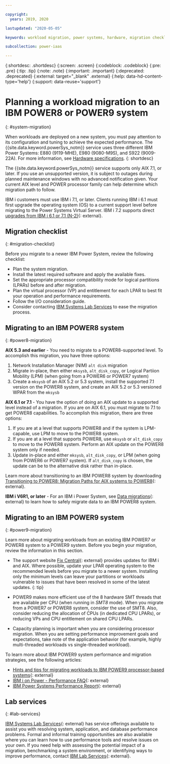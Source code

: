 ```yaml
---

copyright:
  years: 2019, 2020

lastupdated: "2020-05-05"

keywords: workload migration, power systems, hardware, migration checklist

subcollection: power-iaas

---
```


{:shortdesc: .shortdesc}
{:screen: .screen}
{:codeblock: .codeblock}
{:pre: .pre}
{:tip: .tip}
{:note: .note}
{:important: .important}
{:deprecated: .deprecated}
{:external: target="_blank" .external}
{:help: data-hd-content-type='help'}
{:support: data-reuse='support'}

# Planning a workload migration to an IBM POWER8 or POWER9 system
{: #system-migration}

When workloads are deployed on a new system, you must pay attention to its configuration and tuning to achieve the expected performance. The {{site.data.keyword.powerSys_notm}} service uses three different IBM Power Systems: E880 (9119-MHE), E980 (9080-M9S), and S922 (9009-22A). For more information, see [Hardware specifications](/docs/power-iaas?topic=power-iaas-about-virtual-server#hardware-specifications).
{: shortdesc}

The {{site.data.keyword.powerSys_notm}} service supports only AIX 7.1, or later. If you use an unsupported version, it is subject to outages during planned maintenance windows with no advanced notification given. Your current AIX level and POWER processor family can help determine which migration path to follow.

IBM i customers must use IBM i 7.1, or later. Clients running IBM i 6.1 must first upgrade the operating system (OS) to a current support level before migrating to the Power Systems Virtual Server. IBM i 7.2 supports direct [upgrades from IBM i 6.1 or 7.1 (N-2)](https://www.ibm.com/support/knowledgecenter/ssw_ibm_i_72/rzahc/fastpathrzahc.htm){: external}.

## Migration checklist
{: #migration-checklist}

Before you migrate to a newer IBM Power System, review the following checklist:

- Plan the system migration.
- Install the latest required software and apply the available fixes.
- Set the appropriate processor compatibility mode for logical partitions (LPARs) before and after migration.
- Plan the virtual processor (VP) and entitlement for each LPAR to best fit your operation and performance requirements.
- Follow the I/O consideration guide.
- Consider contacting [IBM Systems Lab Services](#lab-services) to ease the migration process.

## Migrating to an IBM POWER8 system
{: #power8-migration}

**AIX 5.3 and earlier** - You need to migrate to a POWER8-supported level. To accomplish this migration, you have three options:

1. Network Installation Manager (NIM) `alt disk` migration
2. Migrate in-place, then either `mksysb`, `alt_disk_copy`, or Logical Partiion Mobility (LPM) (when going from a
POWER6 or POWER7 system)
3. Create a `mksysb` of an AIX 5.2 or 5.3 system, install the supported 7.1 version on the POWER8 system, and create an AIX 5.2 or 5.3 versioned WPAR from the `mksysb`

**AIX 6.1 or 7.1** - You have the option of doing an AIX update to a supported level instead of a migration. If you are on AIX 6.1, you must migrate to 7.1 to get POWER8 capabilities. To accomplish this migration, there are three options:

1. If you are at a level that supports POWER8 and if the system is LPM-capable, use LPM to move to the POWER8 system.
2. If you are at a level that supports POWER8, use `mksysb` or `alt_disk_copy` to move to the POWER8 system. Perform an AIX update on the POWER8 system only if needed.
3. Update in-place and either `mksysb`, `alt_disk_copy`, or LPM (when going from POWER6 or POWER7 system). If `alt_disk_copy` is chosen, the update can be to the alternative disk rather than in-place.

Learn more about transitioning to an IBM POWER8 system by downloading [Transitioning to POWER8: Migration Paths for AIX systems to POWER8](http://www14.software.ibm.com/webapp/set2/sas/f/best/Transitioning_to_POWER8.pdf){: external}.

**IBM i V6R1, or later** - For an IBM i Power System, see [Data migrations](https://www.ibm.com/support/knowledgecenter/ssw_ibm_i_72/rzamc/rzamc1.htm){: external} to learn how to safely migrate data to an IBM POWER8 system.

## Migrating to an IBM POWER9 system
{: #power9-migration}

Learn more about migrating workloads from an existing IBM POWER7 or POWER8 system to a POWER9 system. Before you begin your migration, review the information in this section.

- The support website [Fix Central](https://www.ibm.com/support/fixcentral/){: external} provides updates for IBM i and AIX. Where possible, update your LPAR operating system to the recommended levels before you migrate to a newer system.
    Installing only the minimum levels can leave your partitions or workloads vulnerable to issues that have been resolved in some of the latest updates.
    {: tip}

- POWER9 makes more efficient use of the 8 hardware SMT threads that are available per CPU (when running in *SMT8* mode). When you migrate from a POWER7 or POWER8 system, consider the use of SMT8. Also, consider reducing the allocation of CPUs (in dedicated CPU LPARs), or reducing VPs and CPU entitlement on shared CPU LPARs.
- Capacity planning is important when you are considering processor migration. When you are setting performance improvement goals and expectations, take note of the application behavior (for example, highly multi-threaded workloads vs single-threaded workload).

To learn more about IBM POWER9 system performance and migration strategies, see the following articles:

- [Hints and tips for migrating workloads to IBM POWER9 processor-based systems](https://www.ibm.com/downloads/cas/39XWR7YM){: external}
- [IBM i on Power - Performance FAQ](https://www.ibm.com/downloads/cas/QWXA9XKN){: external}
- [IBM Power Systems Performance Report](https://www.ibm.com/downloads/cas/K90RQOW8){: external}

## Lab services
{: #lab-services}

[IBM Systems Lab Services](https://www.ibm.com/it-infrastructure/services/lab-services){: external} has service offerings available to assist you with resolving system, application, and database performance problems. Formal and informal training opportunities are also available where you can learn how to use performance tools and resolve issues on your own. If you need help with assessing the potential impact of a migration, benchmarking a system environment, or identifying ways to improve performance, contact [IBM Lab Services](mailto:ibmsls@us.ibm.com){: external}.
